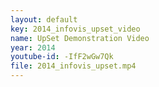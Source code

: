 ```yaml
---
layout: default
key: 2014_infovis_upset_video
name: UpSet Demonstration Video
year: 2014
youtube-id: -IfF2wGw7Qk
file: 2014_infovis_upset.mp4
---
```

